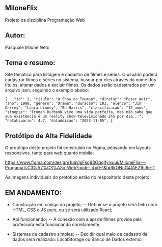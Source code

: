 ## MiloneFlix
Projeto da disciplina Programação Web

## Autor:  
Pasquale Milone Neto  

## Tema e resumo: 
Site temático para listagem e cadastro de filmes e séries. O usuário poderá cadastrar filmes e séries no sistema, buscar por eles através do nome dos títulos,
alterar dados e excluir filmes. Os dados serão cadastrados por um arquivo json, seguindo o exemplo abaixo:

``
    {   "id": 2,
        "titulo": "O Show de Truman",
        "diretor": "Peter Weir",
        "ano": 1998,
        "genero": "Drama",
        "duracao": 103,
        "elenco": "Jim Carrey", "Laura Linney", "Ed Harris",
        "classificacao": "12 anos",
        "sinopse": "Truman Burbank vive uma vida perfeita, mas não sabe que
        sua existência é um reality show televisionado 24h por dia...",
        "notaUsuario": 4.7,
        "dataAdicao": "2023-11-05",
    }
``

## Protótipo de Alta Fidelidade
O protótipo deste projeto foi construído no Figma, pensando em layouts responsivos, tanto para web quanto mobile:

https://www.figma.com/design/1uavIpFkg93Oqqifylxuui/MiloneFlix---Progama%C3%A7%C3%A3o-Web?node-id=0-1&t=RkONcG4tAE21hI6e-1

As imagens individuais do protótipo estão no respositório deste projeto.

## EM ANDAMENTO: 
- Construção em código do projeto; 
    -- Definir se o projeto será feito com HTML, CSS e JS puro, ou se será utilizado React;

- Api funcionando; 
    -- A conexão com a api de filmes provida pela professora está funcionando corretamente;

- Sistemas de cadastro simples; 
    -- Decidir qual meio de cadastro de dados será realizado: LocalStorage ou Banco de Dados externo;